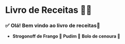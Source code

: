 <h1>Livro de Receitas 👨‍🍳</h1>

<h3><g-emoji class="g-emoji" alias="white_check_mark" fallback-src="https://github.githubassets.com/images/icons/emoji/unicode/2705.png">✅</g-emoji> Olá! Bem vindo ao livro de receitas<g-emoji class="g-emoji" alias="wave" fallback-src="https://github.githubassets.com/images/icons/emoji/unicode/1f44b.png">👋</g-emoji></h3>
<ul>
    <li>
        <strong>Strogonoff de Frango</a> 🐓</strong> 
		<strong>Pudim</a> 🍮</strong> 
		<strong>Bolo de cenoura</a> 🥮</strong>
    </li>
</ul>
